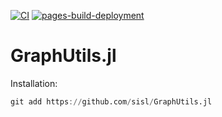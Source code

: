 [![CI](https://github.com/sisl/GraphUtils.jl/actions/workflows/ci.yml/badge.svg)](https://github.com/sisl/GraphUtils.jl/actions/workflows/ci.yml)
[![pages-build-deployment](https://github.com/sisl/GraphUtils.jl/actions/workflows/pages/pages-build-deployment/badge.svg)](https://github.com/sisl/GraphUtils.jl/actions/workflows/pages/pages-build-deployment)

# GraphUtils.jl
Installation:
```julia
git add https://github.com/sisl/GraphUtils.jl
```
